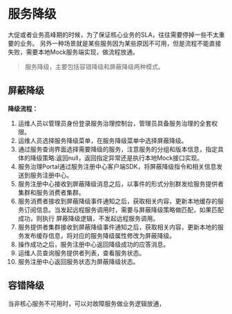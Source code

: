 # 服务降级

大促或者业务高峰期的时候，为了保证核心业务的SLA，往往需要停掉一些不太重要的业务。
另外一种场景就是某些服务因为某些原因不可用，但是流程不能直接失败，需要本地Mock服务端实现，做流程放通。

> 服务降级，主要包括容错降级和屏蔽降级两种模式。

## 屏蔽降级

**降级流程：**
1. 运维人员以管理员身份登录服务治理控制台，管理员具备服务治理的全套权限。
2. 运维人员选择服务降级菜单，在服务降级菜单中选择屏蔽降级。
3. 通过服务查询界面选择需要降级的服务，注意服务的分组和版本信息，指定具体的降级策略:返回null，返回指定异常还是执行本地Mock接口实现。
4. 服务治理Portal通过服务注册中心客户端SDK，将屏蔽降级指令和相关信息发送到服务注册中心。
5. 服务注册中心接收到屏蔽降级消息之后，以事件的形式分别群发给服务提供者集群和服务消费者集群。
6. 服务消费者接收到屏蔽降级事件通知之后，获取相关内容，更新本地缓存的服务订阅信息。当发起远程服务调用时，需要与屏蔽降级策略做匹配，如果匹配成功，则执行
屏蔽降级逻辑，不发起远程服务调用。
7. 服务提供者集群接收到屏蔽降级事件通知之后，获取相关内容，更新本地的服务发布缓存信息，将对应的服务降级属性修改为屏蔽降级。
8. 操作成功之后，服务注册中心返回降级成功的应答消息。
9. 运维人员查询服务提供者列表，查看服务状态。
10. 服务注册中心返回服务状态为屏蔽降级状态。

## 容错降级

当非核心服务不可用时，可以对故障服务做业务逻辑放通，
